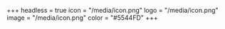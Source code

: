 +++
headless = true
icon = "/media/icon.png"
logo = "/media/icon.png"
image = "/media/icon.png"
color = "#5544FD"
+++
